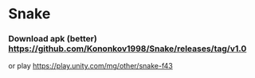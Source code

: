 # Snake
### Download apk (better) https://github.com/Kononkov1998/Snake/releases/tag/v1.0
or play https://play.unity.com/mg/other/snake-f43
